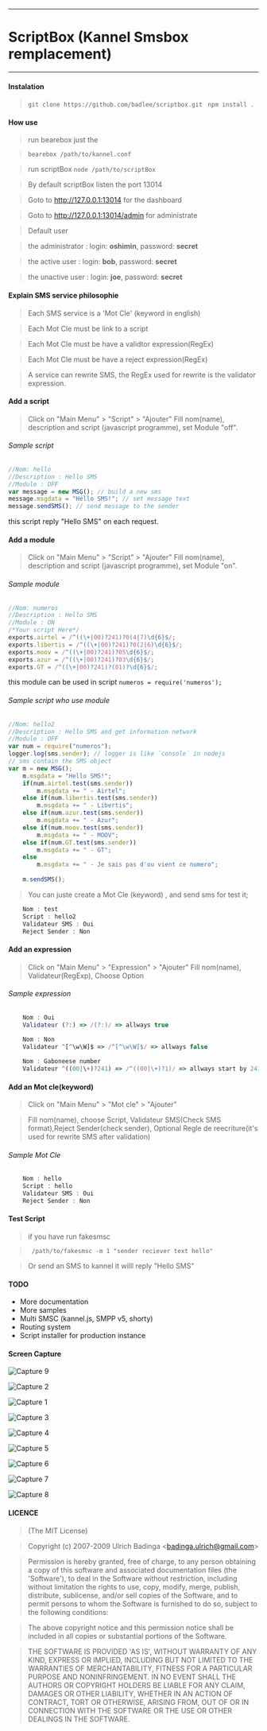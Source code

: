 ----------

# ScriptBox (Kannel Smsbox remplacement)

----------
#### Instalation 

> `git clone https://github.com/badlee/scriptbox.git`
> ` npm install .`

#### How use

> run bearebox just the

> `bearebox /path/to/kannel.conf`

> run scriptBox
> `node /path/to/scriptBox`

> By default scriptBox listen the port 13014

> Goto to http://127.0.0.1:13014 for the dashboard

> Goto to http://127.0.0.1:13014/admin for administrate

> Default user

> the administrator : login: **oshimin**, password: **secret**

> the active user : login: **bob**, password: **secret** 

> the unactive user : login: **joe**, password: **secret** 

#### Explain SMS service philosophie
> Each SMS service is a 'Mot Cle' (keyword in english)

> Each Mot Cle must be link to a script

> Each Mot Cle must be have a validtor expression(RegEx)

> Each Mot Cle must be have a reject expression(RegEx)

> A service can rewrite SMS, the RegEx used for rewrite is the validator expression.

#### Add a script
> Click on "Main Menu" > "Script" > "Ajouter"
Fill nom(name), description and script (javascript programme), set Module "off".

###### Sample script
```javascript
//Nom: hello
//Description : Hello SMS
//Module : OFF
var message = new MSG(); // build a new sms
message.msgdata = "Hello SMS!"; // set message text 
message.sendSMS(); // send message to the sender
```
this script reply "Hello SMS" on each request.

#### Add a module
> Click on "Main Menu" > "Script" > "Ajouter"
Fill nom(name), description and script (javascript programme), set Module "on".

###### Sample module
```javascript
//Nom: numeros
//Description : Hello SMS
//Module : ON
/*Your script Here*/
exports.airtel = /^((\+|00)?241)?0(4|7)\d{6}$/;
exports.libertis = /^((\+|00)?241)?0(2|6)\d{6}$/;
exports.moov = /^((\+|00)?241)?05\d{6}$/;
exports.azur = /^((\+|00)?241)?03\d{6}$/;
exports.GT = /^((\+|00)?241)?(01)?\d{6}$/;
```
this module can be used in script  `numeros = require('numeros');`

###### Sample script who use module
```javascript
//Nom: hello2
//Description : Hello SMS and get information network
//Module : OFF
var num = require("numeros");
logger.log(sms.sender); // logger is like `console` in nodejs 
// sms contain the SMS object 
var m = new MSG();
	m.msgdata = "Hello SMS!";
	if(num.airtel.test(sms.sender))
		m.msgdata += " - Airtel";
	else if(num.libertis.test(sms.sender))
		m.msgdata += " - Libertis";
	else if(num.azur.test(sms.sender))
		m.msgdata += " - Azur";
	else if(num.moov.test(sms.sender))
		m.msgdata += " - MOOV";
	else if(num.GT.test(sms.sender))
		m.msgdata += " - GT";
	else 
		m.msgdata += " - Je sais pas d'ou vient ce numero";
	
	m.sendSMS();
```
> You can juste create a Mot Cle (keyword) , and send sms for test it;
```javascript
    Nom : test
    Script : hello2
    Validateur SMS : Oui
    Reject Sender : Non
```


#### Add an expression
> Click on "Main Menu" > "Expression" > "Ajouter"
> Fill nom(name), Validateur(RegExp), Choose Option

###### Sample expression
```javascript
    Nom : Oui
    Validateur (?:) => /(?:)/ => allways true
    
    Nom : Non
    Validateur ^[^\w\W]$ => /^[^\w\W]$/ => allways false

    Nom : Gaboneese number
    Validateur ^((00|\+)?241) => /^((00|\+)?1)/ => allways start by 241,+241 or 00241
```

#### Add an Mot cle(keyword)
> Click on "Main Menu" > "Mot cle" > "Ajouter"

> Fill nom(name), choose Script, Validateur SMS(Check SMS format),Reject Sender(check sender), Optional Regle de reecriture(it's used for rewrite SMS after validation)

###### Sample Mot Cle
```javascript
    Nom : hello
    Script : hello
    Validateur SMS : Oui
    Reject Sender : Non
```

#### Test Script
> if you have run fakesmsc

> ` /path/to/fakesmsc -m 1 "sender reciever text hello"`

> Or send an SMS to kannel it willl reply "Hello SMS"

#### TODO

 - More documentation
 - More samples
 - Multi SMSC (kannel.js, SMPP v5, shorty)
 - Routing system
 - Script installer for production instance 
 
#### Screen Capture
![Capture 9][9]

![Capture 2][2]

![Capture 1][1]

![Capture 3][3]

![Capture 4][4]

![Capture 5][5]

![Capture 6][6]

![Capture 7][7]

![Capture 8][8]

#### LICENCE

>(The MIT License)

>Copyright (c) 2007-2009 Ulrich Badinga &lt;badinga.ulrich@gmail.com&gt;

>Permission is hereby granted, free of charge, to any person obtaining
a copy of this software and associated documentation files (the
'Software'), to deal in the Software without restriction, including
without limitation the rights to use, copy, modify, merge, publish,
distribute, sublicense, and/or sell copies of the Software, and to
permit persons to whom the Software is furnished to do so, subject to
the following conditions:

>The above copyright notice and this permission notice shall be
included in all copies or substantial portions of the Software.

>THE SOFTWARE IS PROVIDED 'AS IS', WITHOUT WARRANTY OF ANY KIND,
EXPRESS OR IMPLIED, INCLUDING BUT NOT LIMITED TO THE WARRANTIES OF
MERCHANTABILITY, FITNESS FOR A PARTICULAR PURPOSE AND NONINFRINGEMENT.
IN NO EVENT SHALL THE AUTHORS OR COPYRIGHT HOLDERS BE LIABLE FOR ANY
CLAIM, DAMAGES OR OTHER LIABILITY, WHETHER IN AN ACTION OF CONTRACT,
TORT OR OTHERWISE, ARISING FROM, OUT OF OR IN CONNECTION WITH THE
SOFTWARE OR THE USE OR OTHER DEALINGS IN THE SOFTWARE.


  [1]: https://raw.githubusercontent.com/badlee/scriptbox/master/media/Capture-1.png
  [2]: https://raw.githubusercontent.com/badlee/scriptbox/master/media/Capture-2.png
  [3]: https://raw.githubusercontent.com/badlee/scriptbox/master/media/Capture-3.png
  [4]: https://raw.githubusercontent.com/badlee/scriptbox/master/media/Capture-4.png
  [5]: https://raw.githubusercontent.com/badlee/scriptbox/master/media/Capture-5.png
  [6]: https://raw.githubusercontent.com/badlee/scriptbox/master/media/Capture-6.png
  [7]: https://raw.githubusercontent.com/badlee/scriptbox/master/media/Capture-7.png
  [8]: https://raw.githubusercontent.com/badlee/scriptbox/master/media/Capture-8.png
  [9]: https://raw.githubusercontent.com/badlee/scriptbox/master/media/Capture-9.png